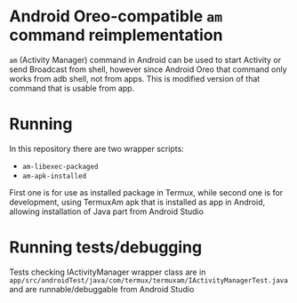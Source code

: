 # Android Oreo-compatible `am` command reimplementation
`am` (Activity Manager) command in Android can be used to start Activity
or send Broadcast from shell, however since Android Oreo that command
only works from adb shell, not from apps. This is modified version of that
command that is usable from app.

# Running
In this repository there are two wrapper scripts:
* `am-libexec-packaged`
* `am-apk-installed`

First one is for use as installed package in Termux, while second one
is for development, using TermuxAm apk that is installed as app in Android,
allowing installation of Java part from Android Studio

# Running tests/debugging
Tests checking IActivityManager wrapper class are in `app/src/androidTest/java/com/termux/termuxam/IActivityManagerTest.java`
and are runnable/debuggable from Android Studio

